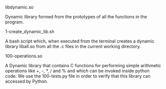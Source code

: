 libdynamic.so

Dynamic library formed from the prototypes of all the functions in the program.



1-create_dynamic_lib.sh

A bash script which, when executed from the terminal creates a dynamic library liball.so from all the .c files in the current working directory.



100-operations.so

A Dynamic library that contains C functions for performing simple arithmetic operations like +, -, *, / and % and which can be invoked inside python code. We use the 100-tests.py file in order to verify that this library can accessed by Python.
